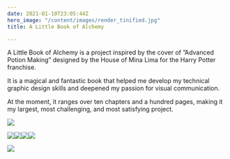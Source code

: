```yaml
---
date: 2021-01-10T23:05:44Z
hero_image: "/content/images/render_tinified.jpg"
title: A Little Book of Alchemy

---
```

A Little Book of Alchemy is a project inspired by the cover of ”Advanced Potion Making” designed by the House of Mina Lima for the Harry Potter franchise.

It is a magical and fantastic book that helped me develop my technical graphic design skills and deepened my passion for visual communication.

At the moment, it ranges over ten chapters and a hundred pages, making it my largest, most challenging, and most satisfying project.

![](/content/images/advanced_potion_making_528.png)

![](/content/images/apm_11.png)![](/content/images/apm_17.png)![](/content/images/apm_29.png)![](/content/images/apm_52.png)

![](/content/images/apm_83.png)